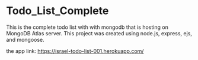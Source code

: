 # Todo_List_Complete
This is the complete todo list with with mongodb that is hosting on MongoDB Atlas server.
This project was created using node.js, express, ejs, and mongoose.

the app link: https://israel-todo-list-001.herokuapp.com/
